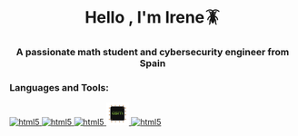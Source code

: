 <!DOCTYPE html>
<html lang="en">
<head>
<meta charset="UTF-8">
<meta name="viewport" content="width=device-width, initial-scale=1.0">
</head>
<body>
<h1 align="center">Hello , I'm Irene🪳</h1>
<h3 align="center">A passionate math student and cybersecurity engineer from Spain</h3>



<h3 align="left">Languages and Tools:</h3>
<p align="left">
  <a href="https://www.open-std.org/jtc1/sc22/wg14/" target="_blank"> <img src="https://upload.wikimedia.org/wikipedia/commons/thumb/1/18/C_Programming_Language.svg/1853px-C_Programming_Language.svg.png" alt="html5" width="40" height="45" margin-right: 10px/> </a>
  <a href="https://www.rust-lang.org/" target="_blank"> <img src="https://upload.wikimedia.org/wikipedia/commons/thumb/2/20/Rustacean-orig-noshadow.svg/220px-Rustacean-orig-noshadow.svg.png" alt="html5" width="60" height="40"/> </a>
  <a href="https://isocpp.org/" target="_blank"> <img src="https://e7.pngegg.com/pngimages/46/626/png-clipart-c-logo-the-c-programming-language-computer-icons-computer-programming-source-code-programming-miscellaneous-template.png" alt="html5" width="40" height="40"/> </a>
  <a href="https://sectigostore.com/blog/what-is-assembly-language/" target="_blank"> <img src="https://raw.githubusercontent.com/github/explore/e495457f5ff28c343f9e422f8e3cf80fd3e80890/topics/assembly/assembly.png" alt="html5" width="40" height="40"/> </a>
  <a href="https://www.w3schools.com/js/default.asp" target="_blank"> <img src="https://upload.wikimedia.org/wikipedia/commons/6/6a/JavaScript-logo.png" alt="html5" width="40" height="40"/> </a>
  
</body>
</html>
